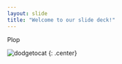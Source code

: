 ```yaml
---
layout: slide
title: "Welcome to our slide deck!"
---
```


Plop

![dodgetocat](https://octodex.github.com/images/dodgetocat_v2.png)
{: .center}
